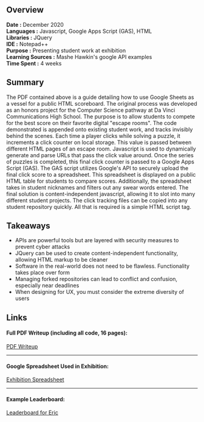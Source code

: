 ## Overview
**Date :** December 2020  
**Languages :** Javascript, Google Apps Script (GAS), HTML  
**Libraries :**  JQuery  
**IDE :**  Notepad++  
**Purpose :**  Presenting student work at exhibition  
**Learning Sources :**  Mashe Hawkin's google API examples  
**Time Spent :** 4 weeks

## Summary
The PDF contained above is a guide detailing how to use Google Sheets as a vessel for a public HTML scoreboard. The original process was developed as an honors project for the Computer Science pathway at Da Vinci Communications High School. The purpose is to allow students to compete for the best score on their favorite digital "escape rooms". The code demonstrated is appended onto existing student work, and tracks invisibly behind the scenes. Each time a player clicks while solving a puzzle, it increments a click counter on local storage. This value is passed between different HTML pages of an escape room. Javascript is used to dynamically generate and parse URLs that pass the click value around. Once the series of puzzles is completed, this final click counter is passed to a Google Apps Script (GAS). The GAS script utilizes Google's API to securely upload the final click score to a spreadsheet. This spreadsheet is displayed on a public HTML table for students to compare scores. Additionally, the spreadsheet takes in student nicknames and filters out any swear words entered. The final solution is content-independent javascript, allowing it to slot into many different student projects. The click tracking files can be copied into any student repository quickly. All that is required is a simple HTML script tag.  

## Takeaways
- APIs are powerful tools but are layered with security measures to prevent cyber attacks  
- JQuery can be used to create content-independent functionality, allowing HTML markup to be cleaner  
- Software in the real-world does not need to be flawless. Functionality takes place over form
- Managing forked repositories can lead to conflict and confusion, especially near deadlines  
- When designing for UX, you must consider the extreme diversity of users

## Links

#### Full PDF Writeup (including all code, 16 pages):
[ PDF Writeup](GAS_CS_leaderboard_writeup.pdf)

---

#### Google Spreadsheet Used in Exhibition:
[ Exhibition Spreadsheet](https://docs.google.com/spreadsheets/d/1MkGE9Iy0QMtUh8Oka7PqXQGapbEwI4tHDLfMTEvVAUA/edit?usp=sharing)

---

#### Example Leaderboard:
[ Leaderboard for Eric](https://jtpz0.csb.app/?s=9999)
